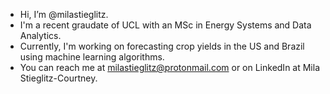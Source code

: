 - Hi, I’m @milastieglitz. 
- I'm a recent graudate of UCL with an MSc in Energy Systems and Data Analytics.
- Currently, I'm working on forecasting crop yields in the US and Brazil using machine learning algorithms.
- You can reach me at milastieglitz@protonmail.com or on LinkedIn at Mila Stieglitz-Courtney.

<!---
milastieglitz/milastieglitz is a ✨ special ✨ repository because its `README.md` (this file) appears on your GitHub profile.
You can click the Preview link to take a look at your changes.
--->
